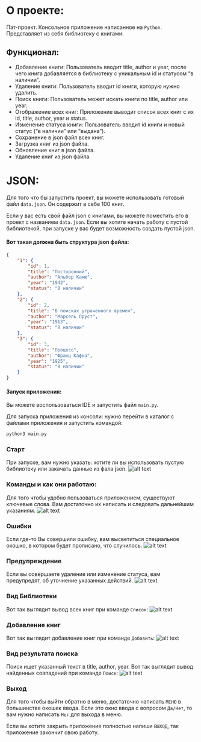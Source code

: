 # О проекте:

Пэт-проект.
Консольное приложение написанное на `Python`. Представляет из себя библиотеку с книгами.

## Функционал:
- Добавление книги: Пользователь вводит title, author и year, после чего книга добавляется в библиотеку с уникальным id и статусом “в наличии”.
- Удаление книги: Пользователь вводит id книги, которую нужно удалить.
- Поиск книги: Пользователь может искать книги по title, author или year.
- Отображение всех книг: Приложение выводит список всех книг с их id, title, author, year и status.
- Изменение статуса книги: Пользователь вводит id книги и новый статус (“в наличии” или “выдана”).
- Сохранение в json файл всех книг.
- Загрузка книг из json файла.
- Обновление книг в json файла.
- Удаление книг из json файла.



# JSON:

Для того что бы запустить проект, вы можете использовать готовый файл `data.json`.
Он содержит в себе 100 книг.

Если у вас есть свой файл json c книгами, вы можете поместить его в проект с названием `data.json`.
Если вы хотите начать работу с пустой библиотекой, при запуске у вас будет возможность создать пустой json.

#### Вот такая должна быть структура json файла:

```json
{
    "1": {
        "id": 1,
        "title": "Посторонний",
        "author": "Альбер Камю",
        "year": "1942",
        "status": "В наличии"
    },
    "2": {
        "id": 2,
        "title": "В поисках утраченного времен",
        "author": "Марсель Пруст",
        "year": "1913",
        "status": "В наличии"
    },
    "3": {
        "id": 3,
        "title": "Процесс",
        "author": "Франц Кафка",
        "year": "1925",
        "status": "В наличии"
    }
}
```

#### Запуск приложения:

Вы можете воспользоваться IDE и запустить файл `main.py`.

Для запуска приложения из консоли: нужно перейти в каталог с файлами приложения и запустить командой:

```python
python3 main.py
```

### Старт

При запуске, вам нужно указать: хотите ли вы использовать пустую библиотеку или закачать данные из фала json.
![alt text](https://raw.githubusercontent.com/vetalissa/library_consol/85a9c92007305861ee31e57493642fd1b1d7149c/start.png)

### Команды и как они работаю:

Для того чтобы удобно пользоваться приложением, существуют ключевые слова. Вам достаточно их написать и следовать дальнейшим указаниям.
![alt text](https://raw.githubusercontent.com/vetalissa/library_consol/efe25b7e8103df1bd6f84ac4c72e26c91991dbab/menu.png)

### Ошибки

Если где-то Вы совершили ошибку, вам высветиться специальное окошко, в котором будет прописано, что случилось.
![alt text](https://raw.githubusercontent.com/vetalissa/library_consol/efe25b7e8103df1bd6f84ac4c72e26c91991dbab/err.png)

### Предупреждение

Если вы совершаете удаление или изменение статуса, вам предупредят, об уточнение указанных действий.
![alt text](https://raw.githubusercontent.com/vetalissa/library_consol/efe25b7e8103df1bd6f84ac4c72e26c91991dbab/var.png)

### Вид Библиотеки

Вот так выглядит вывод всех книг при команде `Список`:
![alt text](https://raw.githubusercontent.com/vetalissa/library_consol/efe25b7e8103df1bd6f84ac4c72e26c91991dbab/list.png)

### Добавление книг

Вот так выглядит добавление книг при команде `Добавить`:
![alt text](https://raw.githubusercontent.com/vetalissa/library_consol/efe25b7e8103df1bd6f84ac4c72e26c91991dbab/ad.png)

### Вид результата поиска

Поиск ищет указанный текст в title, author, year.
Вот так выглядит вывод найденных совпадений при команде `Поиск`:
![alt text](https://raw.githubusercontent.com/vetalissa/library_consol/efe25b7e8103df1bd6f84ac4c72e26c91991dbab/se.png)


### Выход

Для того чтобы выйти обратно в меню, достаточно написать `МЕНЮ` в большинстве окошек ввода.
Если это окно ввода с вопросом `Да/Нет`, то вам нужно написать `Нет` для выхода в меню.

Если вы хотите закрыть приложение полностью напиши `ВЫХОД`, так приложение закончит свою работу.

